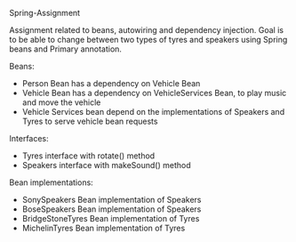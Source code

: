 Spring-Assignment

Assignment related to beans, autowiring and dependency injection. Goal is to be able to change between two types of tyres and speakers using Spring beans and Primary annotation.

Beans:
- Person Bean has a dependency on Vehicle Bean
- Vehicle Bean has a dependency on VehicleServices Bean, to play music and move the vehicle
- Vehicle Services bean depend on the implementations of Speakers and Tyres to serve vehicle bean requests

Interfaces:
- Tyres interface with rotate() method
- Speakers interface with makeSound() method

Bean implementations:
- SonySpeakers Bean implementation of Speakers
- BoseSpeakers Bean implementation of Speakers
- BridgeStoneTyres Bean implementation of Tyres
- MichelinTyres Bean implementation of Tyres
